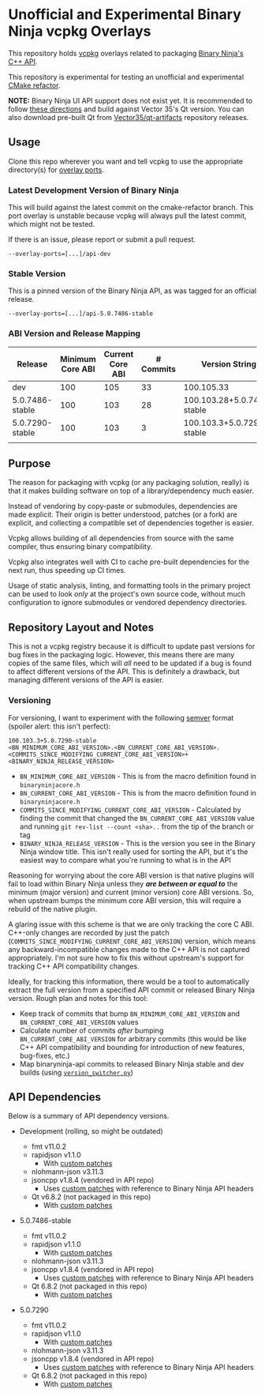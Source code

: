 # Unofficial and Experimental Binary Ninja vcpkg Overlays

This repository holds [vcpkg](https://github.com/microsoft/vcpkg) overlays related to packaging [Binary Ninja's C++ API](https://github.com/Vector35/binaryninja-api).

This repository is experimental for testing an unofficial and experimental [CMake refactor](https://github.com/ekilmer/binaryninja-api/tree/cmake-refactor).

**NOTE:** Binary Ninja UI API support does not exist yet. It is recommended to follow [these directions](https://docs.binary.ninja/dev/plugins.html#ui-plugins_1) and build against Vector 35's Qt version. You can also download pre-built Qt from [Vector35/qt-artifacts](https://github.com/Vector35/qt-artifacts/releases) repository releases.

## Usage

Clone this repo wherever you want and tell vcpkg to use the appropriate directory(s) for [overlay ports](https://learn.microsoft.com/en-us/vcpkg/concepts/overlay-ports).

### Latest Development Version of Binary Ninja

This will build against the latest commit on the cmake-refactor branch. This port overlay is unstable because vcpkg will always pull the latest commit, which might not be tested.

If there is an issue, please report or submit a pull request.

```text
--overlay-ports=[...]/api-dev
```

### Stable Version

This is a pinned version of the Binary Ninja API, as was tagged for an official release.

```text
--overlay-ports=[...]/api-5.0.7486-stable
```

### ABI Version and Release Mapping

| Release         | Minimum Core ABI | Current Core ABI | # Commits | Version String             |
|-----------------|------------------|------------------|-----------|----------------------------|
| dev             | 100              | 105              | 33        | 100.105.33                 |
| 5.0.7486-stable | 100              | 103              | 28        | 100.103.28+5.0.7486-stable |
| 5.0.7290-stable | 100              | 103              | 3         | 100.103.3+5.0.7290-stable  |
|                 |                  |                  |           |                            |

## Purpose

The reason for packaging with vcpkg (or any packaging solution, really) is that it makes building software on top of a library/dependency much easier.

Instead of vendoring by copy-paste or submodules, dependencies are made explicit. Their origin is better understood, patches (or a fork) are explicit, and collecting a compatible set of dependencies together is easier.

Vcpkg allows building of all dependencies from source with the same compiler, thus ensuring binary compatibility.

Vcpkg also integrates well with CI to cache pre-built dependencies for the next run, thus speeding up CI times.

Usage of static analysis, linting, and formatting tools in the primary project can be used to look _only_ at the project's own source code, without much configuration to ignore submodules or vendored dependency directories.

## Repository Layout and Notes

This is not a vcpkg registry because it is difficult to update past versions for bug fixes in the packaging logic. However, this means there are many copies of the same files, which will _all_ need to be updated if a bug is found to affect different versions of the API. This is definitely a drawback, but managing different versions of the API is easier.

### Versioning

For versioning, I want to experiment with the following [semver](https://semver.org/) format (spoiler alert: this isn't perfect):

```text
100.103.3+5.0.7290-stable
<BN_MINIMUM_CORE_ABI_VERSION>.<BN_CURRENT_CORE_ABI_VERSION>.<COMMITS_SINCE_MODIFYING_CURRENT_CORE_ABI_VERSION>+<BINARY_NINJA_RELEASE_VERSION>
```

- `BN_MINIMUM_CORE_ABI_VERSION` - This is from the macro definition found in `binaryninjacore.h`
- `BN_CURRENT_CORE_ABI_VERSION` - This is from the macro definition found in `binaryninjacore.h`
- `COMMITS_SINCE_MODIFYING_CURRENT_CORE_ABI_VERSION` - Calculated by finding the commit that changed the `BN_CURRENT_CORE_ABI_VERSION` value and running `git rev-list --count <sha>..` from the tip of the branch or tag
- `BINARY_NINJA_RELEASE_VERSION` - This is the version you see in the Binary Ninja window title. This isn't really used for sorting the API, but it's the easiest way to compare what you're running to what is in the API

Reasoning for worrying about the core ABI version is that native plugins will fail to load within Binary Ninja unless they **_are between or equal to_** the minimum (major version) and current (minor version) core ABI versions. So, when upstream bumps the minimum core ABI version, this will require a rebuild of the native plugin.

A glaring issue with this scheme is that we are only tracking the core C ABI. C++-only changes are recorded by just the patch (`COMMITS_SINCE_MODIFYING_CURRENT_CORE_ABI_VERSION`) version, which means any backward-incompatible changes made to the C++ API is not captured appropriately. I'm not sure how to fix this without upstream's support for tracking C++ API compatibility changes.

Ideally, for tracking this information, there would be a tool to automatically extract the full version from a specified API commit or released Binary Ninja version. Rough plan and notes for this tool:

- Keep track of commits that bump `BN_MINIMUM_CORE_ABI_VERSION` and `BN_CURRENT_CORE_ABI_VERSION` values
- Calculate number of commits _after_ bumping `BN_CURRENT_CORE_ABI_VERSION` for arbitrary commits (this would be like C++ API compatibility and bounding for introduction of new features, bug-fixes, etc.)
- Map binaryninja-api commits to released Binary Ninja stable and dev builds (using [`version_switcher.py`](https://github.com/Vector35/binaryninja-api/blob/dev/python/examples/version_switcher.py))

## API Dependencies

Below is a summary of API dependency versions.

- Development (rolling, so might be outdated)
  - fmt v11.0.2
  - rapidjson v1.1.0
    - With [custom patches](./api-dev/rapidjson/vector35.patch)
  - nlohmann-json v3.11.3
  - jsoncpp v1.8.4 (vendored in API repo)
    - Uses [custom patches](https://github.com/Vector35/binaryninja-api/tree/dev/json) with reference to Binary Ninja API headers
  - Qt v6.8.2 (not packaged in this repo)
    - With [custom patches](https://github.com/Vector35/qt-build/tree/11d911af3178fcf7df5810e01eee572fb3174d72)

- 5.0.7486-stable
  - fmt v11.0.2
  - rapidjson v1.1.0
    - With [custom patches](./api-5.0.7486-stable/rapidjson/vector35.patch)
  - nlohmann-json v3.11.3
  - jsoncpp v1.8.4 (vendored in API repo)
    - Uses [custom patches](https://github.com/Vector35/binaryninja-api/tree/dev/json) with reference to Binary Ninja API headers
  - Qt 6.8.2 (not packaged in this repo)
    - With [custom patches](https://github.com/Vector35/qt-build/tree/11d911af3178fcf7df5810e01eee572fb3174d72)

- 5.0.7290
  - fmt v11.0.2
  - rapidjson v1.1.0
    - With [custom patches](./api-5.0.7290-stable/rapidjson/vector35.patch)
  - nlohmann-json v3.11.3
  - jsoncpp v1.8.4 (vendored in API repo)
    - Uses [custom patches](https://github.com/Vector35/binaryninja-api/tree/dev/json) with reference to Binary Ninja API headers
  - Qt 6.8.2 (not packaged in this repo)
    - With [custom patches](https://github.com/Vector35/qt-build/tree/11d911af3178fcf7df5810e01eee572fb3174d72)
